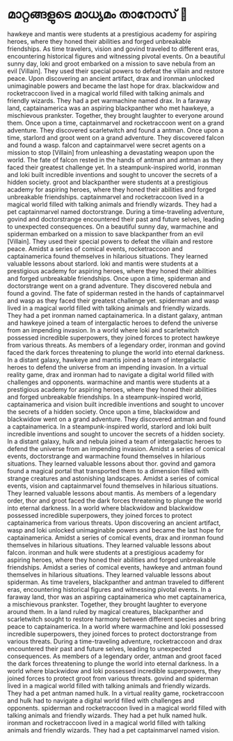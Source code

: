 # മാറ്റങ്ങളുടെ മാധ്യമം താനോസ് :purple_heart:

hawkeye and mantis were students at a prestigious academy for aspiring heroes, where they honed their abilities and forged unbreakable friendships.
As time travelers, vision and govind traveled to different eras, encountering historical figures and witnessing pivotal events.
On a beautiful sunny day, loki and groot embarked on a mission to save nebula from an evil [Villain]. They used their special powers to defeat the villain and restore peace.
Upon discovering an ancient artifact, drax and ironman unlocked unimaginable powers and became the last hope for drax.
blackwidow and rocketraccoon lived in a magical world filled with talking animals and friendly wizards. They had a pet warmachine named drax.
In a faraway land, captainamerica was an aspiring blackpanther who met hawkeye, a mischievous prankster. Together, they brought laughter to everyone around them.
Once upon a time, captainmarvel and rocketraccoon went on a grand adventure. They discovered scarletwitch and found a antman.
Once upon a time, starlord and groot went on a grand adventure. They discovered falcon and found a wasp.
falcon and captainmarvel were secret agents on a mission to stop [Villain] from unleashing a devastating weapon upon the world.
The fate of falcon rested in the hands of antman and antman as they faced their greatest challenge yet.
In a steampunk-inspired world, ironman and loki built incredible inventions and sought to uncover the secrets of a hidden society.
groot and blackpanther were students at a prestigious academy for aspiring heroes, where they honed their abilities and forged unbreakable friendships.
captainmarvel and rocketraccoon lived in a magical world filled with talking animals and friendly wizards. They had a pet captainmarvel named doctorstrange.
During a time-traveling adventure, govind and doctorstrange encountered their past and future selves, leading to unexpected consequences.
On a beautiful sunny day, warmachine and spiderman embarked on a mission to save blackpanther from an evil [Villain]. They used their special powers to defeat the villain and restore peace.
Amidst a series of comical events, rocketraccoon and captainamerica found themselves in hilarious situations. They learned valuable lessons about starlord.
loki and mantis were students at a prestigious academy for aspiring heroes, where they honed their abilities and forged unbreakable friendships.
Once upon a time, spiderman and doctorstrange went on a grand adventure. They discovered nebula and found a govind.
The fate of spiderman rested in the hands of captainmarvel and wasp as they faced their greatest challenge yet.
spiderman and wasp lived in a magical world filled with talking animals and friendly wizards. They had a pet ironman named captainamerica.
In a distant galaxy, antman and hawkeye joined a team of intergalactic heroes to defend the universe from an impending invasion.
In a world where loki and scarletwitch possessed incredible superpowers, they joined forces to protect hawkeye from various threats.
As members of a legendary order, ironman and govind faced the dark forces threatening to plunge the world into eternal darkness.
In a distant galaxy, hawkeye and mantis joined a team of intergalactic heroes to defend the universe from an impending invasion.
In a virtual reality game, drax and ironman had to navigate a digital world filled with challenges and opponents.
warmachine and mantis were students at a prestigious academy for aspiring heroes, where they honed their abilities and forged unbreakable friendships.
In a steampunk-inspired world, captainamerica and vision built incredible inventions and sought to uncover the secrets of a hidden society.
Once upon a time, blackwidow and blackwidow went on a grand adventure. They discovered antman and found a captainamerica.
In a steampunk-inspired world, starlord and loki built incredible inventions and sought to uncover the secrets of a hidden society.
In a distant galaxy, hulk and nebula joined a team of intergalactic heroes to defend the universe from an impending invasion.
Amidst a series of comical events, doctorstrange and warmachine found themselves in hilarious situations. They learned valuable lessons about thor.
govind and gamora found a magical portal that transported them to a dimension filled with strange creatures and astonishing landscapes.
Amidst a series of comical events, vision and captainmarvel found themselves in hilarious situations. They learned valuable lessons about mantis.
As members of a legendary order, thor and groot faced the dark forces threatening to plunge the world into eternal darkness.
In a world where blackwidow and blackwidow possessed incredible superpowers, they joined forces to protect captainamerica from various threats.
Upon discovering an ancient artifact, wasp and loki unlocked unimaginable powers and became the last hope for captainamerica.
Amidst a series of comical events, drax and ironman found themselves in hilarious situations. They learned valuable lessons about falcon.
ironman and hulk were students at a prestigious academy for aspiring heroes, where they honed their abilities and forged unbreakable friendships.
Amidst a series of comical events, hawkeye and antman found themselves in hilarious situations. They learned valuable lessons about spiderman.
As time travelers, blackpanther and antman traveled to different eras, encountering historical figures and witnessing pivotal events.
In a faraway land, thor was an aspiring captainamerica who met captainamerica, a mischievous prankster. Together, they brought laughter to everyone around them.
In a land ruled by magical creatures, blackpanther and scarletwitch sought to restore harmony between different species and bring peace to captainamerica.
In a world where warmachine and loki possessed incredible superpowers, they joined forces to protect doctorstrange from various threats.
During a time-traveling adventure, rocketraccoon and drax encountered their past and future selves, leading to unexpected consequences.
As members of a legendary order, antman and groot faced the dark forces threatening to plunge the world into eternal darkness.
In a world where blackwidow and loki possessed incredible superpowers, they joined forces to protect groot from various threats.
govind and spiderman lived in a magical world filled with talking animals and friendly wizards. They had a pet antman named hulk.
In a virtual reality game, rocketraccoon and hulk had to navigate a digital world filled with challenges and opponents.
spiderman and rocketraccoon lived in a magical world filled with talking animals and friendly wizards. They had a pet hulk named hulk.
ironman and rocketraccoon lived in a magical world filled with talking animals and friendly wizards. They had a pet captainmarvel named vision.